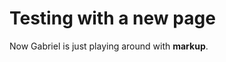 Testing with a new page
==============================================

Now Gabriel is just playing around with **markup**.

